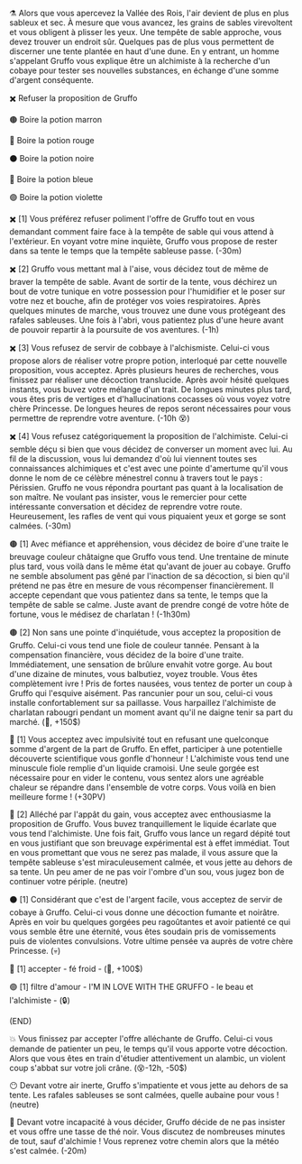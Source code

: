 ⚗️ Alors que vous apercevez la Vallée des Rois, l'air devient de plus en plus sableux et sec. À mesure que vous avancez, les grains de sables virevoltent et vous
obligent à plisser les yeux. Une tempête de sable approche, vous devez trouver un endroit sûr. Quelques pas de plus vous permettent de discerner une tente plantée 
en haut d'une dune. En y entrant, un homme s'appelant Gruffo vous explique être un alchimiste à la recherche d'un cobaye pour tester ses nouvelles substances, en échange d'une somme d'argent conséquente.

✖️ Refuser la proposition de Gruffo

🟤 Boire la potion marron

🔴 Boire la potion rouge
 
⚫ Boire la potion noire

🔵 Boire la potion bleue
 
🟣 Boire la potion violette

 
✖️ [1] Vous préférez refuser poliment l'offre de Gruffo tout en vous demandant comment faire face à la tempête de sable qui vous attend à l'extérieur. En voyant votre mine inquiète, Gruffo vous propose de rester dans sa tente le temps que la tempête sableuse passe. (-30m)

✖️ [2] Gruffo vous mettant mal à l'aise, vous décidez tout de même de braver la tempête de sable. Avant de sortir de la tente, vous déchirez un bout de votre tunique en votre possession pour l'humidifier et le poser sur votre nez et bouche, afin de protéger vos voies respiratoires. Après quelques minutes de marche, vous trouvez une dune vous protégeant des rafales sableuses. Une fois à l'abri, vous patientez plus d'une heure avant de pouvoir repartir à la poursuite de vos aventures. (-1h) 

✖️ [3] Vous refusez de servir de cobbaye à l'alchismiste. Celui-ci vous propose alors de réaliser votre propre potion, interloqué par cette nouvelle proposition, vous acceptez. Après plusieurs heures de recherches, vous finissez par réaliser une décoction translucide. Après avoir hésité quelques instants, vous buvez votre mélange d'un trait. De longues minutes plus tard, vous êtes pris de vertiges et d'hallucinations cocasses où vous voyez votre chère Princesse. De longues heures de repos seront nécessaires pour vous permettre de reprendre votre aventure. (-10h 😵)

✖️ [4] Vous refusez catégoriquement la proposition de l'alchimiste. Celui-ci semble déçu si bien que vous décidez de converser un moment avec lui. Au fil de la discussion, vous lui demandez d'où lui viennent toutes ses connaissances alchimiques et c'est avec une pointe d'amertume qu'il vous donne le nom de ce célèbre ménestrel connu à travers tout le pays : Périssien. Gruffo ne vous répondra pourtant pas quant à la localisation de son maître. Ne voulant pas insister, vous le remercier pour cette intéressante conversation et décidez de reprendre votre route. Heureusement, les rafles de vent qui vous piquaient yeux et gorge se sont calmées. (-30m)


🟤 [1] Avec méfiance et appréhension, vous décidez de boire d'une traite le breuvage couleur châtaigne que Gruffo vous tend. Une trentaine de minute plus tard, vous voilà dans le même état qu'avant de jouer au cobaye. Gruffo ne semble absolument pas gêné par l'inaction de sa décoction, si bien qu'il prétend ne pas être en mesure de vous récompenser financièrement. Il accepte cependant que vous patientez dans sa tente, le temps que la tempête de sable se calme. Juste avant de prendre congé de votre hôte de fortune, vous le médisez de charlatan ! (-1h30m)

🟤 [2] Non sans une pointe d'inquiétude, vous acceptez la proposition de Gruffo. Celui-ci vous tend une fiole de couleur tannée. Pensant à la compensation financière, vous décidez de la boire d'une traite. Immédiatement, une sensation de brûlure envahit votre gorge. Au bout d'une dizaine de minutes, vous balbutiez, voyez trouble. Vous êtes complètement ivre ! Pris de fortes nausées, vous tentez de porter un coup à Gruffo qui l'esquive aisément. Pas rancunier pour un sou, celui-ci vous installe confortablement sur sa paillasse. Vous harpaillez l'alchimiste de charlatan rabougri pendant un moment avant qu'il ne daigne tenir sa part du marché. (🤪, +150$)

🔴 [1] Vous acceptez avec impulsivité tout en refusant une quelconque somme d'argent de la part de Gruffo. En effet, participer à une potentielle découverte scientifique vous gonfle d'honneur ! L'alchimiste vous tend une minuscule fiole remplie d'un liquide cramoisi. Une seule gorgée est nécessaire pour en vider le contenu, vous sentez alors une agréable chaleur se répandre dans l'ensemble de votre corps. Vous voilà en bien meilleure forme ! (+30PV)

🔴 [2] Alléché par l'appât du gain, vous acceptez avec enthousiasme la proposition de Gruffo. Vous buvez tranquillement le liquide écarlate que vous tend l'alchimiste. Une fois fait, Gruffo vous lance un regard dépité tout en vous justifiant que son breuvage expérimental est à effet immédiat. Tout en vous promettant que vous ne serez pas malade, il vous assure que la tempête sableuse s'est miraculeusement calmée, et vous jette au dehors de sa tente. Un peu amer de ne pas voir l'ombre d'un sou, vous jugez bon de continuer votre périple. (neutre)

⚫ [1] Considérant que c'est de l'argent facile, vous acceptez de servir de cobaye à Gruffo. Celui-ci vous donne une décoction fumante et noirâtre. Après en voir bu quelques gorgées peu ragoûtantes et avoir patienté ce qui vous semble être une éternité, vous êtes soudain pris de vomissements puis de violentes convulsions. Votre ultime pensée va auprès de votre chère Princesse. (💀)

🔵 [1] accepter - fé froid - (🥶, +100$)

🟣 [1] filtre d'amour - I'M IN LOVE WITH THE GRUFFO - le beau et l'alchimiste - (🔒)

(END)

💥 Vous finissez par accepter l'offre alléchante de Gruffo. Celui-ci vous demande de patienter un peu, le temps qu'il vous apporte votre décoction. Alors que vous êtes en train d'étudier attentivement un alambic, un violent coup s'abbat sur votre joli crâne. (😵-12h, -50$)

😶 Devant votre air inerte, Gruffo s'impatiente et vous jette au dehors de sa tente. Les rafales sableuses se sont calmées, quelle aubaine pour vous ! (neutre)

🍵 Devant votre incapacité à vous décider, Gruffo décide de ne pas insister et vous offre une tasse de thé noir. Vous discutez de nombreuses minutes de tout, sauf d'alchimie ! Vous reprenez votre chemin alors que la météo s'est calmée. (-20m)
